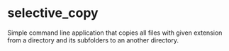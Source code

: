 # selective_copy
Simple command line application that copies all files with given extension from a directory and its subfolders to an another directory.
